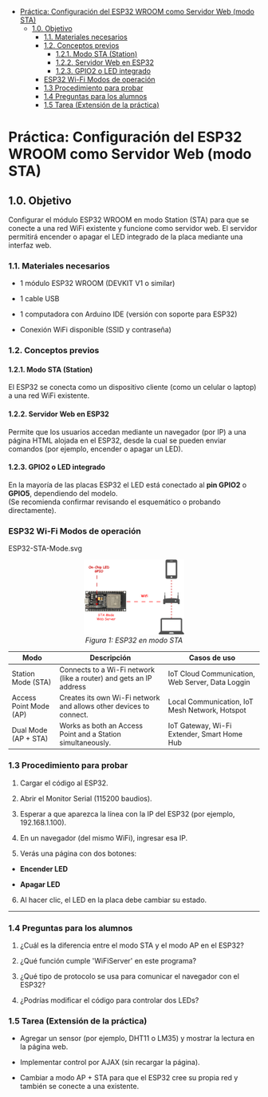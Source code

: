 - [Práctica: Configuración del ESP32 WROOM como Servidor Web (modo STA)](#práctica-configuración-del-esp32-wroom-como-servidor-web-modo-sta)
  - [1.0. Objetivo](#10-objetivo)
    - [1.1. Materiales necesarios](#11-materiales-necesarios)
    - [1.2. Conceptos previos](#12-conceptos-previos)
      - [1.2.1. Modo STA (Station)](#121-modo-sta-station)
      - [1.2.2. Servidor Web en ESP32](#122-servidor-web-en-esp32)
      - [1.2.3. GPIO2 o LED integrado](#123-gpio2-o-led-integrado)
    - [ESP32 Wi-Fi Modos de operación](#esp32-wi-fi-modos-de-operación)
    - [1.3 Procedimiento para probar](#13-procedimiento-para-probar)
    - [1.4 Preguntas para los alumnos](#14-preguntas-para-los-alumnos)
    - [1.5 Tarea (Extensión de la práctica)](#15-tarea-extensión-de-la-práctica)



# Práctica: Configuración del ESP32 WROOM como Servidor Web (modo STA)

## 1.0. Objetivo

Configurar el módulo ESP32 WROOM en modo Station (STA) para que se conecte a una red WiFi existente y funcione como servidor web.
El servidor permitirá encender o apagar el LED integrado de la placa mediante una interfaz web.

### 1.1. Materiales necesarios

- 1 módulo ESP32 WROOM (DEVKIT V1 o similar)

- 1 cable USB

- 1 computadora con Arduino IDE (versión con soporte para ESP32)

- Conexión WiFi disponible (SSID y contraseña)

### 1.2. Conceptos previos

#### 1.2.1. Modo STA (Station)
El ESP32 se conecta como un dispositivo cliente (como un celular o laptop) a una red WiFi existente.

#### 1.2.2. Servidor Web en ESP32
Permite que los usuarios accedan mediante un navegador (por IP) a una página HTML alojada en el ESP32, desde la cual se pueden enviar comandos (por ejemplo, encender o apagar un LED).

#### 1.2.3. GPIO2 o LED integrado
En la mayoría de las placas ESP32 el LED está conectado al **pin GPIO2** o **GPIO5**, dependiendo del modelo.  
(Se recomienda confirmar revisando el esquemático o probando directamente).

### ESP32 Wi-Fi Modos de operación
ESP32-STA-Mode.svg

<p align="center">
  <img src="ESP32-STA-Mode.svg" width="40%"><br>
  <em>Figura 1: ESP32 en modo STA </em>
</p>

|  **Modo**  | **Descripción**   | **Casos de uso**     |
|------------| ----------------- | ---------------------|
|Station Mode (STA) |Connects to a Wi-Fi network (like a router) and gets an IP address|IoT	Cloud	Communication, Web Server, Data Loggin| 
|Access Point Mode (AP) | Creates its own Wi-Fi network and allows other devices to connect.|Local	Communication,	IoT Mesh Network, Hotspot|
|Dual Mode (AP + STA) |Works as both an Access Point and a Station simultaneously.|IoT Gateway, Wi-Fi Extender, Smart Home Hub|



### 1.3 Procedimiento para probar

1. Cargar el código al ESP32.

2. Abrir el Monitor Serial (115200 baudios).

3. Esperar a que aparezca la línea con la IP del ESP32 (por ejemplo, 192.168.1.100).

4. En un navegador (del mismo WiFi), ingresar esa IP.

5. Verás una página con dos botones:

- **Encender LED**

-  **Apagar LED**

6. Al hacer clic, el LED en la placa debe cambiar su estado.

-------

### 1.4 Preguntas para los alumnos

1. ¿Cuál es la diferencia entre el modo STA y el modo AP en el ESP32?

2. ¿Qué función cumple 'WiFiServer' en este programa?

3. ¿Qué tipo de protocolo se usa para comunicar el navegador con el ESP32?

4. ¿Podrías modificar el código para controlar dos LEDs?

### 1.5 Tarea (Extensión de la práctica)

- Agregar un sensor (por ejemplo, DHT11 o LM35) y mostrar la lectura en la página web.

- Implementar control por AJAX (sin recargar la página).

- Cambiar a modo AP + STA para que el ESP32 cree su propia red y también se conecte a una existente.

